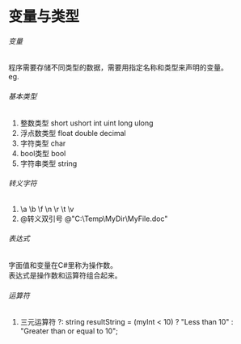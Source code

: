 # 变量与类型
 ###### 变量
   程序需要存储不同类型的数据，需要用指定名称和类型来声明的变量。    
   eg. <type> <name>      
 ###### 基本类型
   1. 整数类型 
     short ushort int  uint  long ulong    
   2. 浮点数类型 
     float double decimal    
   3. 字符类型
     char    
   4. bool类型
     bool    
   5. 字符串类型
     string    
 ###### 转义字符
   1. \a \b \f \n \r \t \v
   2. @转义双引号
     @"C:\Temp\MyDir\MyFile.doc"    

 ###### 表达式
   字面值和变量在C#里称为操作数。    
   表达式是操作数和运算符组合起来。   
   
 ###### 运算符
   1. 三元运算符 ?: string resultString = (myInt < 10) ? "Less than 10" : "Greater than or equal to 10";    
   